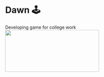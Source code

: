 # Dawn 🕹️

Developing game for college work
<img src="https://media.giphy.com/media/zOvBKUUEERdNm/giphy.gif" width="300" height="135">
